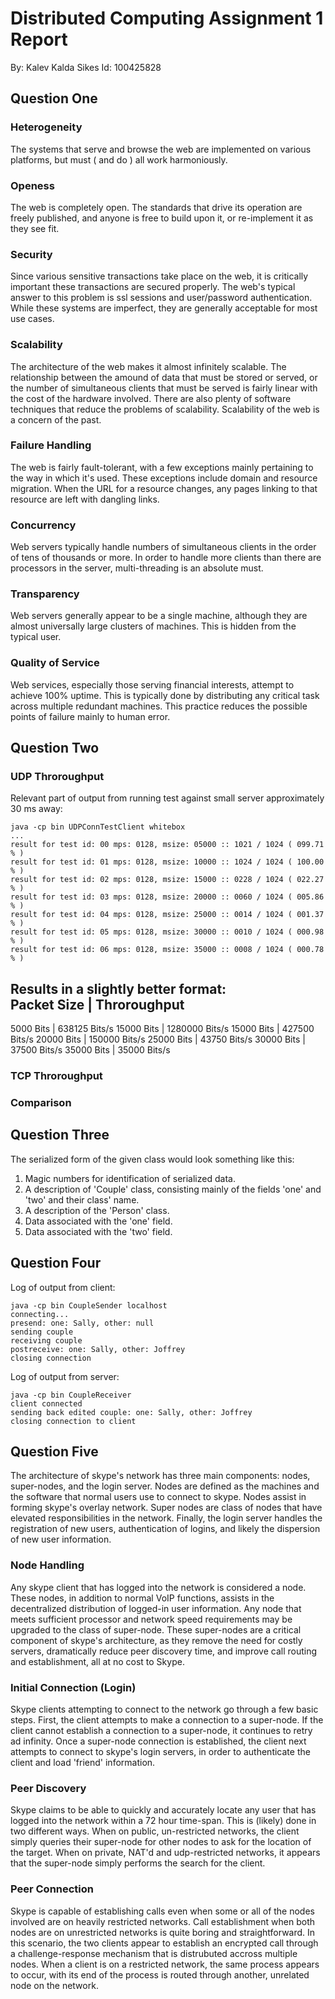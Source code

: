 # Distributed Computing Assignment 1 Report
By: Kalev Kalda Sikes
Id: 100425828

## Question One
### Heterogeneity
The systems that serve and browse the web are implemented on various platforms, but must ( and do ) all work harmoniously.

### Openess
The web is completely open. The standards that drive its operation are freely published, and anyone is free to build upon it, or re-implement it as they see fit. 

### Security
Since various sensitive transactions take place on the web, it is critically important these transactions are secured properly. The web's typical answer to this problem is ssl sessions and user/password authentication. While these systems are imperfect, they are generally acceptable for most use cases.

### Scalability
The architecture of the web makes it almost infinitely scalable. The relationship between the amound of data that must be stored or served, or the number of simultaneous clients that must be served is fairly linear with the cost of the hardware involved. There are also plenty of software techniques that reduce the problems of scalability. Scalability of the web is a concern of the past.

### Failure Handling
The web is fairly fault-tolerant, with a few exceptions mainly pertaining to the way in which it's used. These exceptions include domain and resource migration. When the URL for a resource changes, any pages linking to that resource are left with dangling links.

### Concurrency
Web servers typically handle numbers of simultaneous clients in the order of tens of thousands or more. In order to handle more clients than there are processors in the server, multi-threading is an absolute must.

### Transparency
Web servers generally appear to be a single machine, although they are almost universally large clusters of machines. This is hidden from the typical user.

### Quality of Service
Web services, especially those serving financial interests, attempt to achieve 100% uptime. This is typically done by distributing any critical task across multiple redundant machines. This practice reduces the possible points of failure mainly to human error.

## Question Two

### UDP Throroughput
Relevant part of output from running test against small server approximately 30 ms away:
```
java -cp bin UDPConnTestClient whitebox
...
result for test id: 00 mps: 0128, msize: 05000 :: 1021 / 1024 ( 099.71 % )
result for test id: 01 mps: 0128, msize: 10000 :: 1024 / 1024 ( 100.00 % )
result for test id: 02 mps: 0128, msize: 15000 :: 0228 / 1024 ( 022.27 % )
result for test id: 03 mps: 0128, msize: 20000 :: 0060 / 1024 ( 005.86 % )
result for test id: 04 mps: 0128, msize: 25000 :: 0014 / 1024 ( 001.37 % )
result for test id: 05 mps: 0128, msize: 30000 :: 0010 / 1024 ( 000.98 % )
result for test id: 06 mps: 0128, msize: 35000 :: 0008 / 1024 ( 000.78 % )
```

Results in a slightly better format:  
 Packet Size | Throroughput
------------------------------
  5000 Bits  |  638125 Bits/s
 15000 Bits  | 1280000 Bits/s
 15000 Bits  |  427500 Bits/s
 20000 Bits  |  150000 Bits/s
 25000 Bits  |   43750 Bits/s
 30000 Bits  |   37500 Bits/s
 35000 Bits  |   35000 Bits/s

### TCP Throroughput



### Comparison


## Question Three
The serialized form of the given class would look something like this:  
 1. Magic numbers for identification of serialized data.
 2. A description of 'Couple' class, consisting mainly of the fields 'one' and 'two' and their class' name.
 3. A description of the 'Person' class.
 4. Data associated with the 'one' field.
 4. Data associated with the 'two' field.

## Question Four
Log of output from client:
```
java -cp bin CoupleSender localhost
connecting...
presend: one: Sally, other: null
sending couple
receiving couple
postreceive: one: Sally, other: Joffrey
closing connection
```

Log of output from server:
```
java -cp bin CoupleReceiver
client connected
sending back edited couple: one: Sally, other: Joffrey
closing connection to client
```

## Question Five

The architecture of skype's network has three main components: nodes, super-nodes, and the login server. Nodes are defined as the machines and the software that normal users use to connect to skype. Nodes assist in forming skype's overlay network. Super nodes are class of nodes that have elevated responsibilities in the network. Finally, the login server handles the registration of new users, authentication of logins, and likely the dispersion of new user information.

### Node Handling
Any skype client that has logged into the network is considered a node. These nodes, in addition to normal VoIP functions, assists in the decentralized distribution of logged-in user information. Any node that meets sufficient processor and network speed requirements may be upgraded to the class of super-node. These super-nodes are a critical component of skype's architecture, as they remove the need for costly servers, dramatically reduce peer discovery time, and improve call routing and establishment, all at no cost to Skype.

### Initial Connection (Login)
Skype clients attempting to connect to the network go through a few basic steps. First, the client attempts to make a connection to a super-node. If the client cannot establish a connection to a super-node, it continues to retry ad infinity. Once a super-node connection is established, the client next attempts to connect to skype's login servers, in order to authenticate the client and load 'friend' information.

### Peer Discovery
Skype claims to be able to quickly and accurately locate any user that has logged into the network within a 72 hour time-span. This is (likely) done in two different ways. When on public, un-restricted networks, the client simply queries their super-node for other nodes to ask for the location of the target. When on private, NAT'd and udp-restricted networks, it appears that the super-node simply performs the search for the client.

### Peer Connection
Skype is capable of establishing calls even when some or all of the nodes involved are on heavily restricted networks. Call establishment when both nodes are on unrestricted networks is quite boring and straightforward. In this scenario, the two clients appear to establish an encrypted call through a challenge-response mechanism that is distrubuted accross multiple nodes. When a client is on a restricted network, the same process appears to occur, with its end of the process is routed through another, unrelated node on the network.
